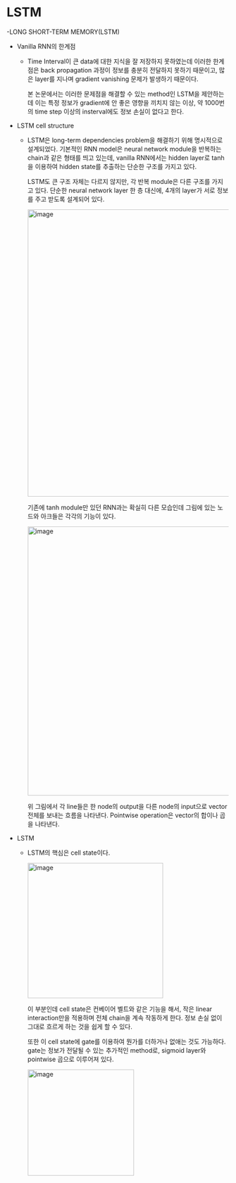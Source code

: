 # LSTM

-LONG SHORT-TERM MEMORY(LSTM)

  - Vanilla RNN의 한계점

    - Time Interval이 큰 data에 대한 지식을 잘 저장하지 못하였는데 이러한 한계점은 back propagation 과정이 정보를 충분히 전달하지 못하기 때문이고, 많은 layer를 지나며 gradient vanishing 문제가 발생하기 때문이다.
      
      본 논문에서는 이러한 문제점을 해결할 수 있는 method인 LSTM을 제안하는데 이는 특정 정보가 gradient에 안 좋은 영향을 끼치지 않는 이상, 약 1000번의 time step 이상의 insterval에도 정보 손실이 없다고 한다.

  - LSTM cell structure
    - LSTM은 long-term dependencies problem을 해결하기 위해 명시적으로 설계되었다. 기본적인 RNN model은 neural network module을 반복하는 chain과 같은 형태를 띄고 있는데, vanilla RNN에서는 hidden layer로
      tanh을 이용하여 hidden state를 추출하는 단순한 구조를 가지고 있다.

      LSTM도 큰 구조 자체는 다르지 않지만, 각 반복 module은 다른 구조를 가지고 있다. 단순한 neural network layer 한 층 대신에, 4개의 layer가 서로 정보를 주고 받도록 설계되어 있다.

      <img width="652" alt="image" src="https://github.com/mySongminkyu/LSTM/assets/132251519/0d7f4876-4f06-4175-b0ec-16a38f87a11e">

      기존에 tanh module만 있던 RNN과는 확실히 다른 모습인데 그림에 있는 노드와 아크들은 각각의 기능이 있다.

      <img width="611" alt="image" src="https://github.com/mySongminkyu/LSTM/assets/132251519/291f7946-eb7d-4e93-b533-d44ece58e6b8">

      위 그림에서 각 line들은 한 node의 output을 다른 node의 input으로 vector 전체를 보내는 흐름을 나타낸다. Pointwise operation은 vector의 합이나 곱을 나타낸다.

  - LSTM
    - LSTM의 핵심은 cell state이다.
   
      <img width="307" alt="image" src="https://github.com/mySongminkyu/LSTM/assets/132251519/f06b48b2-efb3-45aa-9c88-aaaa37f23ebe">

      이 부분인데 cell state은 컨베이어 벨트와 같은 기능을 해서, 작은 linear interaction만을 적용하며 전체 chain을 계속 작동하게 한다. 정보 손실 없이 그대로 흐르게 하는 것을 쉽게 할 수 있다.

      또한 이 cell state에 gate를 이용하여 뭔가를 더하거나 없애는 것도 가능하다.
      gate는 정보가 전달될 수 있는 추가적인 method로, sigmoid layer와 pointwise 곱으로 이루어져 있다.

      <img width="241" alt="image" src="https://github.com/mySongminkyu/LSTM/assets/132251519/aff3b1db-6ef2-484d-9b72-c096389500e1">
      
      
